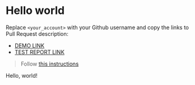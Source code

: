 # Hello world

Replace `<your_account>` with your Github username and copy the links to Pull Request description:

- [DEMO LINK](https://<Niko2332>.github.io/layout_hello-world/)
- [TEST REPORT LINK](https://<Niko2332>.github.io/layout_hello-world/report/html_report/)

> Follow [this instructions](https://mate-academy.github.io/layout_task-guideline/#how-to-solve-the-layout-tasks-on-github)

  <title>Document</title>
  </head>
  <body>
    Hello, world!
  </body>
</html>
